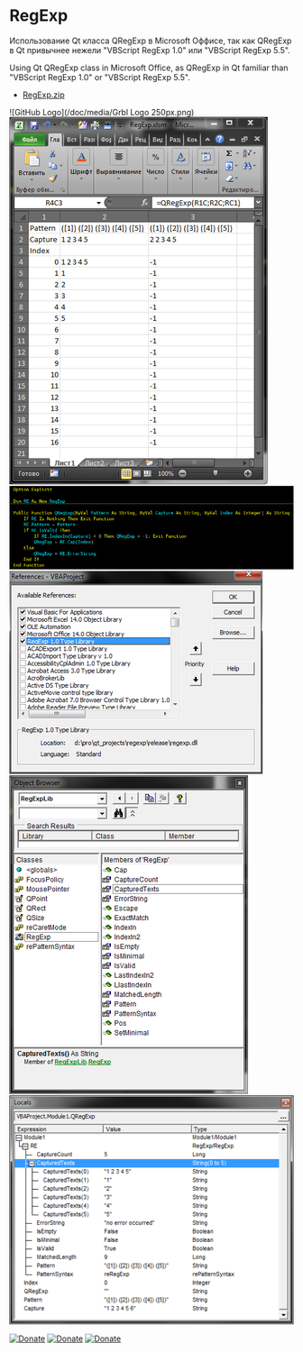 # RegExp

Использование Qt класса QRegExp в Microsoft Оффисе, так как QRegExp в Qt привычнее нежели "VBScript RegExp 1.0" или "VBScript RegExp 5.5".

Using Qt QRegExp class in Microsoft Office, as QRegExp in Qt familiar than "VBScript RegExp 1.0" or "VBScript RegExp 5.5".

* [RegExp.zip](https://yadi.sk/d/pVBpypKNwtH64)

![GitHub Logo](/doc/media/Grbl Logo 250px.png)
![Excel sheet formula](/img/Pic(1).PNG)
![VBA code](/img/Pic(2).PNG)
![VBA References](/img/Pic(3).PNG)
![VBA Ogject Browser](/img/Pic(4).PNG)
![VBA Locals](/img/Pic(5).PNG)

[![Donate](https://money.yandex.ru/b/_/qTOToHuhW55WKrD_UAZ0KUl6PiI.svg)](https://money.yandex.ru/quickpay/shop-widget?account=41001660660552&quickpay=shop&payment-type-choice=on&mobile-payment-type-choice=on&writer=seller&targets=%D0%9F%D0%BE%D0%B6%D0%B5%D1%80%D1%82%D0%B2%D0%BE%D0%B2%D0%B0%D0%BD%D0%B8%D0%B5&default-sum=&button-text=03&successURL=)
[![Donate](https://www.paypalobjects.com/en_US/i/btn/btn_donate_LG.gif)](https://www.paypal.com/cgi-bin/webscr?cmd=_s-xclick&hosted_button_id=7RPR86Q958RPY)
[![Donate](https://www.paypalobjects.com/ru_RU/RU/i/btn/btn_donate_LG.gif)](https://www.paypal.com/cgi-bin/webscr?cmd=_s-xclick&hosted_button_id=GQMPNYHH3PC68)

